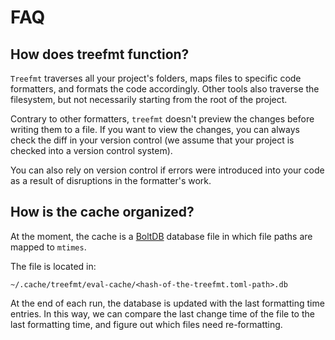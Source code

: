 # FAQ

## How does treefmt function?

`Treefmt` traverses all your project's folders, maps files to specific code formatters, and formats the code
accordingly. Other tools also traverse the filesystem, but not necessarily starting from the root of the project.

Contrary to other formatters, `treefmt` doesn't preview the changes before writing them to a file. If you want to view
the changes, you can always check the diff in your version control (we assume that your project is checked into a
version control system).

You can also rely on version control if errors were introduced into your code as a result of disruptions in the
formatter's work.

## How is the cache organized?

At the moment, the cache is a [BoltDB] database file in which file paths are mapped to `mtimes`.

The file is located in:

```
~/.cache/treefmt/eval-cache/<hash-of-the-treefmt.toml-path>.db
```

At the end of each run, the database is updated with the last formatting time entries. In this way, we can
compare the last change time of the file to the last formatting time, and figure out which files need re-formatting.

[BoltDB]: https://github.com/etcd-io/bbolt
